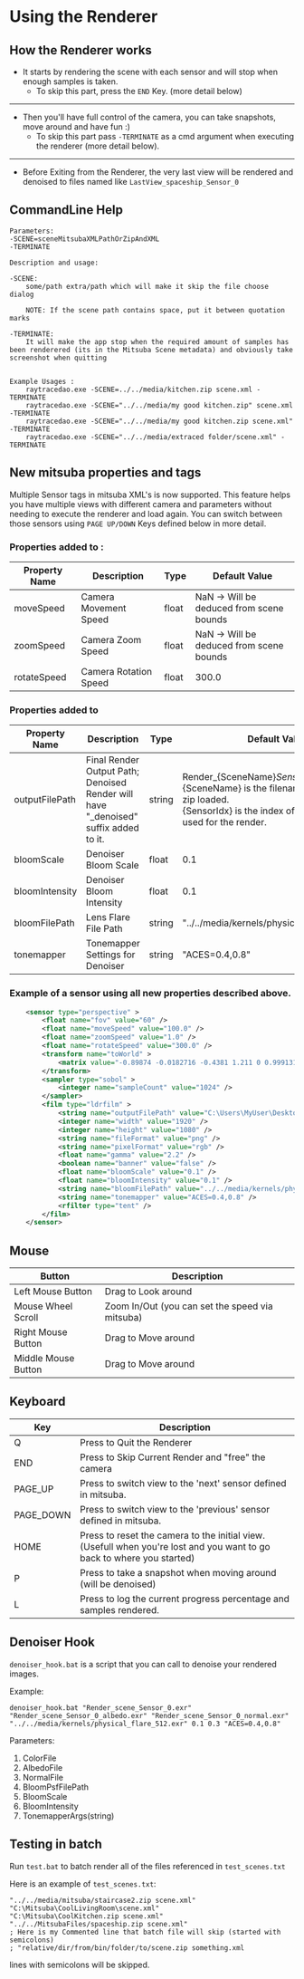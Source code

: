 # Using the Renderer

## How the Renderer works

* It starts by rendering the scene with each sensor and will stop when enough samples is taken.
	* To skip this part, press the `END` Key. (more detail below)
---
* Then you'll have full control of the camera, you can take snapshots, move around and have fun :)
	* To skip this part pass `-TERMINATE` as a cmd argument when executing the renderer (more detail below).
---
* Before Exiting from the Renderer, the very last view will be rendered and denoised to files named like `LastView_spaceship_Sensor_0`

## CommandLine Help
```
Parameters:
-SCENE=sceneMitsubaXMLPathOrZipAndXML
-TERMINATE

Description and usage: 

-SCENE:
	some/path extra/path which will make it skip the file choose dialog

	NOTE: If the scene path contains space, put it between quotation marks

-TERMINATE:
	It will make the app stop when the required amount of samples has been renderered (its in the Mitsuba Scene metadata) and obviously take screenshot when quitting
	

Example Usages :
	raytracedao.exe -SCENE=../../media/kitchen.zip scene.xml -TERMINATE
	raytracedao.exe -SCENE="../../media/my good kitchen.zip" scene.xml -TERMINATE
	raytracedao.exe -SCENE="../../media/my good kitchen.zip scene.xml" -TERMINATE
	raytracedao.exe -SCENE="../../media/extraced folder/scene.xml" -TERMINATE
```


## New mitsuba properties and tags 
Multiple Sensor tags in mitsuba XML's is now supported. This feature helps you have multiple views with different camera and <film> parameters without needing to execute the renderer and load again.
You can switch between those sensors using `PAGE UP/DOWN` Keys defined below in more detail.

### Properties added to <sensor>:

| Property Name | Description           | Type  | Default Value                            |
|---------------|-----------------------|-------|------------------------------------------|
|   moveSpeed   | Camera Movement Speed | float | NaN -> Will be deduced from scene bounds |
|   zoomSpeed   | Camera Zoom Speed     | float | NaN -> Will be deduced from scene bounds |
|  rotateSpeed  | Camera Rotation Speed | float | 300.0 |

### Properties added to <film>
| Property Name  | Description                                                                            | Type   | Default Value                                                                                                                                                            |
|----------------|----------------------------------------------------------------------------------------|--------|--------------------------------------------------------------------------------------------------------------------------------------------------------------------------|
| outputFilePath | Final Render Output Path;<br>Denoised Render will have "_denoised" suffix added to it. | string | Render_{SceneName}_Sensor_{SensorIdx}.exr<br>{SceneName} is the filename of the xml or zip loaded.<br>{SensorIdx} is the index of the Sensor in xml used for the render. |
|   bloomScale   | Denoiser Bloom Scale                                                                   | float  | 0.1                                                                                                                                                                      |
| bloomIntensity | Denoiser Bloom Intensity                                                               | float  | 0.1                                                                                                                                                                      |
|  bloomFilePath | Lens Flare File Path                                                                   | string | "../../media/kernels/physical_flare_512.exr"                                                                                                                             |
|   tonemapper   | Tonemapper Settings for Denoiser                                                       | string | "ACES=0.4,0.8"                                                                                                                                                           |

### Example of a sensor using all new properties described above.
```xml
	<sensor type="perspective" >
		<float name="fov" value="60" />
		<float name="moveSpeed" value="100.0" />
		<float name="zoomSpeed" value="1.0" />
		<float name="rotateSpeed" value="300.0" />
		<transform name="toWorld" >
			<matrix value="-0.89874 -0.0182716 -0.4381 1.211 0 0.999131 -0.0416703 1.80475 0.438481 -0.0374507 -0.89796 3.85239 0 0 0 1"/>
		</transform>
		<sampler type="sobol" >
			<integer name="sampleCount" value="1024" />
		</sampler>
		<film type="ldrfilm" >
			<string name="outputFilePath" value="C:\Users\MyUser\Desktop\MyRender.exr" />
			<integer name="width" value="1920" />
			<integer name="height" value="1080" />
			<string name="fileFormat" value="png" />
			<string name="pixelFormat" value="rgb" />
			<float name="gamma" value="2.2" />
			<boolean name="banner" value="false" />
			<float name="bloomScale" value="0.1" />
			<float name="bloomIntensity" value="0.1" />
			<string name="bloomFilePath" value="../../media/kernels/physical_flare_512.exr" />
			<string name="tonemapper" value="ACES=0.4,0.8" />
			<rfilter type="tent" />
		</film>
	</sensor>
```

## Mouse

| Button              | Description                             |
|---------------------|-------------------------------------------------|
| Left Mouse Button   | Drag to Look around                             |
| Mouse Wheel Scroll  | Zoom In/Out (you can set the speed via mitsuba) |
| Right Mouse Button  | Drag to Move around                             |
| Middle Mouse Button | Drag to Move around                             |

## Keyboard
| Key       | Description                                                                                                            |
|-----------|------------------------------------------------------------------------------------------------------------------------|
| Q         | Press to Quit the Renderer                                                                                             |
| END       | Press to Skip Current Render and "free" the camera                                                                     |
| PAGE_UP   | Press to switch view to the 'next' sensor defined in mitsuba.                                                          |
| PAGE_DOWN | Press to switch view to the 'previous' sensor defined in mitsuba.                                                      |
| HOME      | Press to reset the camera to the initial view. (Usefull when you're lost and you want to go back to where you started) |
| P         | Press to take a snapshot when moving around (will be denoised)                                                         |
| L         | Press to log the current progress percentage and samples rendered.                                                     |

## Denoiser Hook
`denoiser_hook.bat` is a script that you can call to denoise your rendered images.

Example:
```
denoiser_hook.bat "Render_scene_Sensor_0.exr" "Render_scene_Sensor_0_albedo.exr" "Render_scene_Sensor_0_normal.exr" "../../media/kernels/physical_flare_512.exr" 0.1 0.3 "ACES=0.4,0.8"
```

Parameters:
1. ColorFile
2. AlbedoFile
3. NormalFile
4. BloomPsfFilePath
5. BloomScale
6. BloomIntensity
7. TonemapperArgs(string)


## Testing in batch

Run `test.bat` to batch render all of the files referenced in `test_scenes.txt`

Here is an example of  `test_scenes.txt`:
```
"../../media/mitsuba/staircase2.zip scene.xml"
"C:\Mitsuba\CoolLivingRoom\scene.xml"
"C:\Mitsuba\CoolKitchen.zip scene.xml"
"../../MitsubaFiles/spaceship.zip scene.xml"
; Here is my Commented line that batch file will skip (started with semicolons)
; "relative/dir/from/bin/folder/to/scene.zip something.xml
```
lines with semicolons will be skipped.